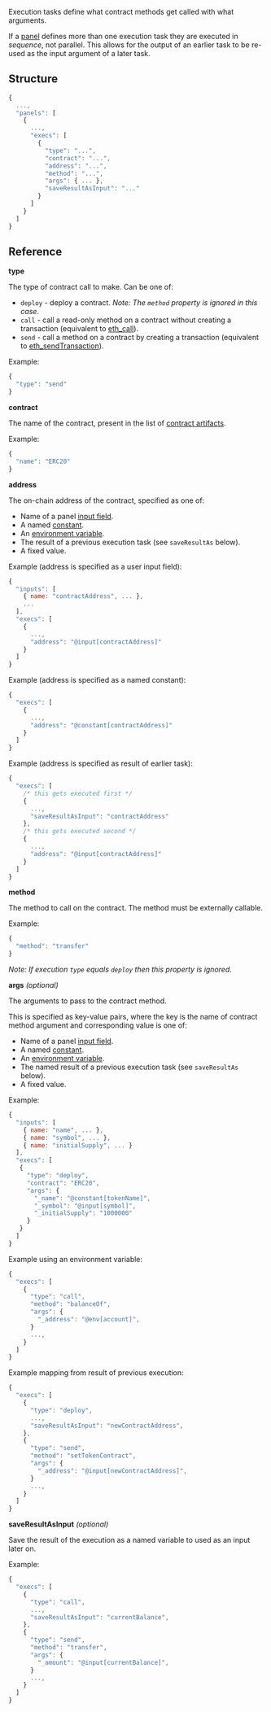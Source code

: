 Execution tasks define what contract methods get called with what arguments.

If a [panel](../Panels) defines more than one execution task they are
executed in _sequence_, not parallel.
This allows for the output of an earlier task to be re-used as the input argument of a later task.

## Structure

```js
{
  ...,
  "panels": [
    {
      ...,
      "execs": [
        {
          "type": "...",
          "contract": "...",
          "address": "...",
          "method": "...",
          "args": { ... },
          "saveResultAsInput": "..."
        }
      ]
    }
  ]
}
```

## Reference

**type**

The type of contract call to make. Can be one of:

* `deploy` - deploy a contract. _Note: The `method` property is
ignored in this case_.
* `call` - call a read-only method on a contract without creating a
transaction (equivalent to [eth_call](https://github.com/ethereum/wiki/wiki/JSON-RPC#eth_call)).
* `send` - call a method on a contract by creating a
transaction (equivalent to [eth_sendTransaction](https://github.com/ethereum/wiki/wiki/JSON-RPC#eth_call)).

Example:

```js
{
  "type": "send"
}
```

**contract**

The name of the contract, present in the list of [contract artifacts](../../CommandLine/View).

Example:

```js
{
  "name": "ERC20"
}
```

**address**

The on-chain address of the contract, specified as one of:

  * Name of a panel [input field](../Inputs).
  * A named [constant](../Constants).
  * An [environment variable](../EnvVars).
  * The result of a previous execution task (see `saveResultAs` below).
  * A fixed value.

Example (address is specified as a user input field):

```js
{
  "inputs": [
    { name: "contractAddress", ... },
    ...
  ],
  "execs": [
    {
      ...,
      "address": "@input[contractAddress]"
    }
  ]
}
```

Example (address is specified as a named constant):

```js
{
  "execs": [
    {
      ...,
      "address": "@constant[contractAddress]"
    }
  ]
}
```

Example (address is specified as result of earlier task):

```js
{
  "execs": [
    /* this gets executed first */
    {
      ...,
      "saveResultAsInput": "contractAddress"
    },
    /* this gets executed second */
    {
      ...,
      "address": "@input[contractAddress]"
    }
  ]
}
```

**method**

The method to call on the contract. The method must be externally callable.

Example:

```js
{
  "method": "transfer"
}
```

_Note: If execution `type` equals `deploy` then this property is ignored_.

**args** _(optional)_

The arguments to pass to the contract method.

This is specified as key-value pairs, where the key is the name of contract
method argument and corresponding value is one of:

  * Name of a panel [input field](../Inputs).
  * A named [constant](../Constants).
  * An [environment variable](../EnvVars).
  * The named result of a previous execution task (see `saveResultAs` below).
  * A fixed value.

Example:

```js
{
  "inputs": [
    { name: "name", ... },
    { name: "symbol", ... },
    { name: "initialSupply", ... }
  ],
  "execs": [
   {
     "type": "deploy",
     "contract": "ERC20",
     "args": {
       "_name": "@constant[tokenName]",
       "_symbol": "@input[symbol]",
       "_initialSupply": "1000000"
     }
   }
  ]
}
```

Example using an environment variable:

```js
{
  "execs": [
    {
      "type": "call",
      "method": "balanceOf",
      "args": {
        "_address": "@env[account]",
      }
      ...,
    }
  ]
}
```

Example mapping from result of previous execution:

```js
{
  "execs": [
    {
      "type": "deploy",
      ...,
      "saveResultAsInput": "newContractAddress",
    },
    {
      "type": "send",
      "method": "setTokenContract",
      "args": {
        "_address": "@input[newContractAddress]",
      }
      ...,
    }
  ]
}
```

**saveResultAsInput** _(optional)_

Save the result of the execution as a named variable to used as an input later
on.

Example:

```js
{
  "execs": [
    {
      "type": "call",
      ...,
      "saveResultAsInput": "currentBalance",
    },
    {
      "type": "send",
      "method": "transfer",
      "args": {
        "_amount": "@input[currentBalance]",
      }
      ...,
    }
  ]
}
```
